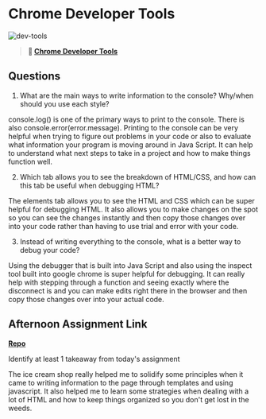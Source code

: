 # Chrome Developer Tools

![dev-tools](https://bcw.blob.core.windows.net/public/img/lesson-images/4571780153354770)

> **📖 [Chrome Developer Tools](https://codeworksacademy.com/fs-student-guide/resources/wk2/03-Chrome-Dev-Tools)**

## Questions

1. What are the main ways to write information to the console? Why/when should you use each style?

console.log() is one of the primary ways to print to the console. There is also console.error(error.message). Printing to the console can be very helpful when trying to figure out problems in your code or also to evaluate what information your program is moving around in Java Script. It can help to understand what next steps to take in a project and how to make things function well.

2. Which tab allows you to see the breakdown of HTML/CSS, and how can this tab be useful when debugging HTML?

The elements tab allows you to see the HTML and CSS which can be super helpful for debugging HTML. It also allows you to make changes on the spot so you can see the changes instantly and then copy those changes over into your code rather than having to use trial and error with your code.

3. Instead of writing everything to the console, what is a better way to debug your code?

Using the debugger that is built into Java Script and also using the inspect tool built into google chrome is super helpful for debugging. It can really help with stepping through a function and seeing exactly where the disconnect is and you can make edits right there in the browser and then copy those changes over into your actual code.

## Afternoon Assignment Link

**[Repo](https://github.com/jsphbowers/icecream)**

Identify at least 1 takeaway from today's assignment

The ice cream shop really helped me to solidify some principles when it came to writing information to the page through templates and using javascript. It also helped me to learn some strategies when dealing with a lot of HTML and how to keep things organized so you don't get lost in the weeds.
